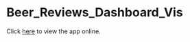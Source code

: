 # Beer_Reviews_Dashboard_Vis

Click [here]([beer-reviews.ble.dev](https://beer-reviews.ble.dev/)) to view the app online. 


